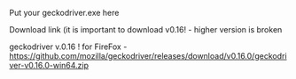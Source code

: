 Put your geckodriver.exe here

Download link (it is important to download v0.16! - higher version is broken

geckodriver v.0.16 ! for FireFox - https://github.com/mozilla/geckodriver/releases/download/v0.16.0/geckodriver-v0.16.0-win64.zip